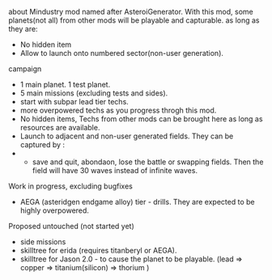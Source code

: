 
about
Mindustry mod named after AsteroiGenerator. 
With this mod, some planets(not all) from other mods will be playable and capturable. as long as they are:
- No hidden item
- Allow to launch onto numbered sector(non-user generation). 

campaign
- 1 main planet. 1 test planet. 
- 5 main missions (excluding tests and sides). 
- start with subpar lead tier techs.  
- more overpowered techs as you progress throgh this mod.
- No hidden items, Techs from other mods can be brought here as long as resources are available.
- Launch to adjacent and non-user generated fields. They can be captured by :
- - save and quit, abondaon, lose the battle or swapping fields. Then the field will have 30 waves instead of infinite waves.    

Work in progress, excluding bugfixes
- AEGA (asteridgen endgame alloy) tier - drills. They are expected to be highly overpowered.

Proposed untouched (not started yet)
- side missions 
- skilltree for erida (requires titanberyl or AEGA).
- skilltree for Jason 2.0 - to cause the planet to be playable.  (lead => copper => titanium(silicon) => thorium )
